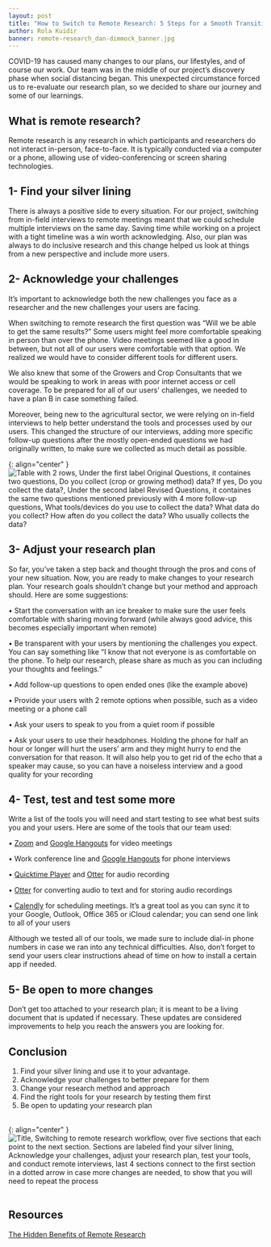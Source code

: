 ```yaml
---
layout: post
title: "How to Switch to Remote Research: 5 Steps for a Smooth Transition"
author: Rola Kuidir
banner: remote-research_dan-dimmock_banner.jpg
---
```

COVID-19 has caused many changes to our plans, our lifestyles, and of course our work. Our team was in the middle of our project’s discovery phase when social distancing began. This unexpected circumstance forced us to re-evaluate our research plan, so we decided to share our journey and some of our learnings.

## What is remote research?
Remote research is any research in which participants and researchers do not interact in-person, face-to-face. It is typically conducted via a computer or a phone, allowing use of video-conferencing or screen sharing technologies.

## 1- Find your silver lining 
There is always a positive side to every situation. For our project, switching from in-field interviews to remote meetings meant that we could schedule multiple interviews on the same day. Saving time while working on a project with a tight timeline was a win worth acknowledging. Also, our plan was always to do inclusive research and this change helped us look at things from a new perspective and include more users.

## 2- Acknowledge your challenges
It’s important to acknowledge both the new challenges you face as a researcher and the new challenges your users are facing. 

When switching to remote research the first question was “Will we be able to get the same results?” Some users might feel more comfortable speaking in person than over the phone. Video meetings seemed like a good in between, but not all of our users were comfortable with that option. We realized we would have to consider different tools for different users. 

We also knew that some of the Growers and Crop Consultants that we would be speaking to work in areas with poor internet access or cell coverage. To be prepared for all of our users' challenges, we needed to have a plan B in case something failed.

Moreover, being new to the agricultural sector, we were relying on in-field interviews to help better understand the tools and processes used by our users. This changed the structure of our interviews, adding more specific follow-up questions after the mostly open-ended questions we had originally written, to make sure we collected as much detail as possible.

{: align="center" }
![Table with 2 rows, Under the first label Original Questions, it containes two questions, Do you collect (crop or growing method) data? If yes, Do you collect the data?, Under the second label Revised Questions, it containes the same two questions mentioned previously with 4 more follow-up questions, What tools/devices do you use to collect the data? What data do you collect? How aften do you collect the data? Who usually collects the data?](/omafra-updates/images/questions_example.png)

## 3- Adjust your research plan
So far, you’ve taken a step back and thought through the pros and cons of your new situation. Now, you are ready to make changes to your research plan. Your research goals shouldn’t change but your method and approach should. Here are some suggestions:

• Start the conversation with an ice breaker to make sure the user feels comfortable with sharing moving forward (while always good advice, this becomes especially important when remote)

• Be transparent with your users by mentioning the challenges you expect. You can say something like “I know that not everyone is as comfortable on the phone. To help our research, please share as much as you can including your thoughts and feelings.”

• Add follow-up questions to open ended ones (like the example above)

• Provide your users with 2 remote options when possible, such as a video meeting or a phone call

• Ask your users to speak to you from a quiet room if possible

• Ask your users to use their headphones. Holding the phone for half an hour or longer will hurt the users’ arm and they might hurry to end the conversation for that reason. It will also help you to get rid of the echo that a speaker may cause, so you can have a noiseless interview and a good quality for your recording 

## 4- Test, test and test some more
Write a list of the tools you will need and start testing to see what best suits you and your users. Here are some of the tools that our team used:

• [Zoom](https://zoom.us/) and [Google Hangouts](https://hangouts.google.com/) for video meetings

• Work conference line and [Google Hangouts](https://hangouts.google.com/) for phone interviews

• [Quicktime Player](https://support.apple.com/downloads/quicktime) and [Otter](https://otter.ai/) for audio recording

• [Otter](https://otter.ai/) for converting audio to text and for storing audio recordings 

• [Calendly](https://calendly.com/) for scheduling meetings. It’s a great tool as you can sync it to your Google, Outlook, Office 365 or iCloud calendar; you can send one link to all of your users

Although we tested all of our tools, we made sure to include dial-in phone numbers in case we ran into any technical difficulties. Also, don’t forget to send your users clear instructions ahead of time on how to install a certain app if needed. 

## 5- Be open to more changes
Don’t get too attached to your research plan; it is meant to be a living document that is updated if necessary. These updates are considered improvements to help you reach the answers you are looking for.

## Conclusion
1. Find your silver lining and use it to your advantage. 
2. Acknowledge your challenges to better prepare for them
3. Change your research method and approach
4. Find the right tools for your research by testing them first
5. Be open to updating your research plan 
<br><br>

{: align="center" }
![Title, Switching to remote research workflow, over five sections that each point to the next section. Sections are labeled find your silver lining, Acknowledge your challenges, adjust your research plan, test your tools, and conduct remote interviews, last 4 sections connect to the first section in a dotted arrow in case more changes are needed, to show that you will need to repeat the process](/omafra-updates/images/remote-research_workflow.jpg)
<br><br>

## Resources
[The Hidden Benefits of Remote Research](https://www.uxbooth.com/articles/hidden-benefits-remote-research/) 
<br><br>

